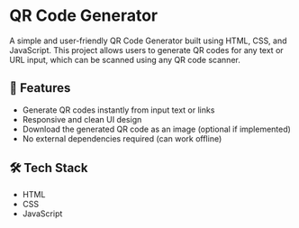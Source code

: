 # QR Code Generator

A simple and user-friendly QR Code Generator built using HTML, CSS, and JavaScript. This project allows users to generate QR codes for any text or URL input, which can be scanned using any QR code scanner.

## 🚀 Features

- Generate QR codes instantly from input text or links
- Responsive and clean UI design
- Download the generated QR code as an image (optional if implemented)
- No external dependencies required (can work offline)

## 🛠️ Tech Stack

- HTML
- CSS
- JavaScript

